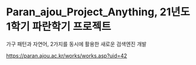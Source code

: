 # Paran_ajou_Project_Anything, 21년도 1학기 파란학기 프로젝트
가구 패턴과 자연어, 2가지를 동시에 활용한 새로운 검색엔진 개발

https://paran.ajou.ac.kr/works/works.asp?uid=42
